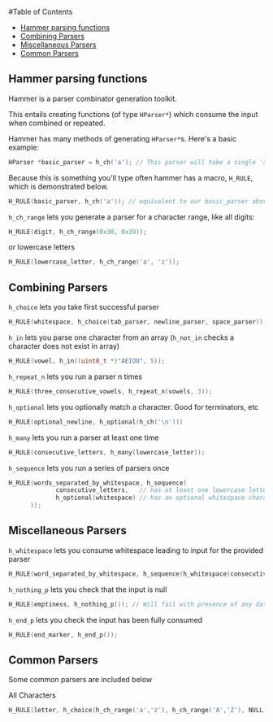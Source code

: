 #Table of Contents

  * [Hammer parsing functions](#hammer-parsing-functions)
  * [Combining Parsers](#combining-parsers)
  * [Miscellaneous Parsers](#miscellaneous-parsers)
  * [Common Parsers](#common-parsers)

## Hammer parsing functions

Hammer is a parser combinator generation toolkit.

This entails creating functions (of type `HParser*`) which consume the input when combined or repeated.

Hammer has many methods of generating `HParser*`s. Here's a basic example:

```cpp
HParser *basic_parser = h_ch('a'); // This parser will take a single 'a' character.
```

Because this is something you'll type often hammer has a macro, `H_RULE`, which is demonstrated below.

```cpp
H_RULE(basic_parser, h_ch('a')); // equivalent to our basic_parser above
```

`h_ch_range` lets you generate a parser for a character range, like all digits:
```cpp
H_RULE(digit, h_ch_range(0x30, 0x39));
```
or lowercase letters
```cpp
H_RULE(lowercase_letter, h_ch_range('a', 'z'));
```


## Combining Parsers
`h_choice` lets you take first successful parser
```cpp
H_RULE(whitespace, h_choice(tab_parser, newline_parser, space_parser));
```

`h_in` lets you parse one character from an array (`h_not_in` checks a character does not exist in array)
```cpp
H_RULE(vowel, h_in((uint8_t *)"AEIOU", 5));
```

`h_repeat_n` lets you run a parser n times
```cpp
H_RULE(three_consecutive_vowels, h_repeat_n(vowels, 3));
```

`h_optional` lets you optionally match a character. Good for terminators, etc
```cpp
H_RULE(optional_newline, h_optional(h_ch('\n')))
```

`h_many` lets you run a parser at least one time
```cpp
H_RULE(consecutive_letters, h_many(lowercase_letter));
```
<!---
TODO h_many1 does what?
-->


`h_sequence` lets you run a series of parsers once
```cpp
H_RULE(words_separated_by_whitespace, h_sequence(
             consecutive_letters,   // has at least one lowercase letter
             h_optional(whitespace) // has an optional whitespace character
      ));
```

## Miscellaneous Parsers

`h_whitespace` lets you consume whitespace leading to input for the provided parser
```cpp
H_RULE(word_separated_by_whitespace, h_sequence(h_whitespace(consecutive_letters)));
```

`h_nothing_p` lets you check that the input is null
```cpp
H_RULE(emptiness, h_nothing_p()); // Will fail with presence of any data
```

`h_end_p` lets you check the input has been fully consumed
```cpp
H_RULE(end_marker, h_end_p());
```


## Common Parsers
Some common parsers are included below

All Characters
```cpp
H_RULE(letter, h_choice(h_ch_range('a','z'), h_ch_range('A','Z'), NULL));
```



